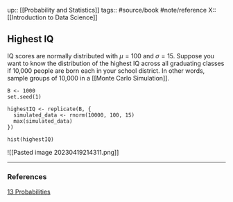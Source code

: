 up:: [[Probability and Statistics]]
tags:: #source/book #note/reference
X::  [[Introduction to Data Science]]

## Highest IQ

IQ scores are normally distributed with $\mu = 100$ and $\sigma = 15$. Suppose you want to know the distribution of the highest IQ across all graduating classes if 10,000 people are born each in your school district. In other words, sample groups of 10,000 in a [[Monte Carlo Simulation]].

```
B <- 1000
set.seed(1)

highestIQ <- replicate(B, {
  simulated_data <- rnorm(10000, 100, 15)
  max(simulated_data)
})

hist(highestIQ)
```

![[Pasted image 20230419214311.png]]

---
### References

[13 Probabilities](https://biscotty666.github.io/Data-Science-R-PH125x/docs/Pt13.html#exercises-1)